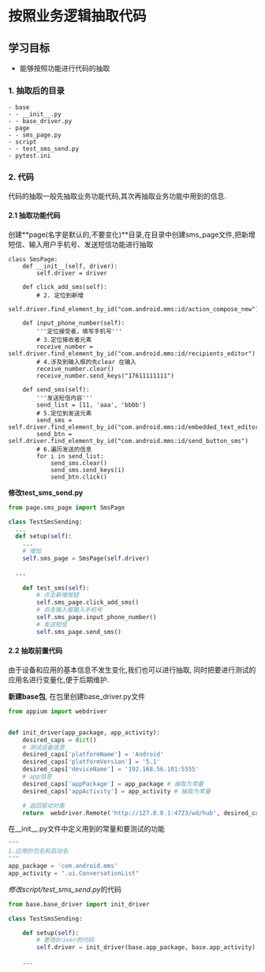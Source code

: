 # 按照业务逻辑抽取代码

## 学习目标

- 能够按照功能进行代码的抽取

### 1. 抽取后的目录

```
- base
- - __init__.py
- - base_driver.py
- page
- - sms_page.py
- script
- - test_sms_send.py
- pytest.ini
```

### 2. 代码

代码的抽取一般先抽取业务功能代码,其次再抽取业务功能中用到的信息.

#### 2.1 抽取功能代码

创建**page(名字是默认的,不要变化)**目录,在目录中创建sms_page文件,把新增短信、输入用户手机号、发送短信功能进行抽取

```pyth
class SmsPage:
    def __init__(self, driver):
        self.driver = driver

    def click_add_sms(self):
        # 2. 定位到新增
        self.driver.find_element_by_id("com.android.mms:id/action_compose_new").click()

    def input_phone_number(self):
        '''定位接受者，填写手机号'''
        # 3.定位接收者元素
        receive_number = self.driver.find_element_by_id("com.android.mms:id/recipients_editor")
        # 4.涉及到输入框的先clear 在输入
        receive_number.clear()
        receive_number.send_keys("17611111111")

    def send_sms(self):
        '''发送短信内容'''
        send_list = [11, 'aaa', 'bbbb']
        # 5.定位到发送元素
        send_sms = self.driver.find_element_by_id("com.android.mms:id/embedded_text_editor")
        send_btn = self.driver.find_element_by_id("com.android.mms:id/send_button_sms")
        # 6.遍历发送的信息
        for i in send_list:
            send_sms.clear()
            send_sms.send_keys(i)
            send_btn.click()
```

**修改test_sms_send.py**

```python
from page.sms_page import SmsPage

class TestSmsSending:
  ...
  def setup(self):
    ...
    # 增加
    self.sms_page = SmsPage(self.driver)
    
  ...
  
	def test_sms(self):
        # 点击新增按钮
        self.sms_page.click_add_sms()
        # 点击输入框输入手机号
        self.sms_page.input_phone_number()
        # 发送短信
        self.sms_page.send_sms()
```

#### 2.2 抽取前置代码

由于设备和应用的基本信息不发生变化,我们也可以进行抽取, 同时把要进行测试的应用名进行变量化,便于后期维护.

**新建base包**, 在包里创建base_driver.py文件

```python
from appium import webdriver


def init_driver(app_package, app_activity):
    desired_caps = dict()
    # 测试设备信息
    desired_caps['platformName'] = 'Android'
    desired_caps['platformVersion'] = '5.1'
    desired_caps['deviceName'] = '192.168.56.101:5555'
    # app信息
    desired_caps['appPackage'] = app_package # 抽取为常量
    desired_caps['appActivity'] = app_activity # 抽取为常量

    # 返回驱动对象
    return  webdriver.Remote('http://127.0.0.1:4723/wd/hub', desired_caps)

```

在__init__.py文件中定义用到的常量和要测试的功能

```python
"""
1.应用的包名和启动名
"""
app_package = 'com.android.mms'
app_activity = ".ui.ConversationList"
```

*修改script/test_sms_send.py*的代码

```python
from base.base_driver import init_driver

class TestSmsSending:

    def setup(self):
        # 更改driver的代码
        self.driver = init_driver(base.app_package, base.app_activity)
        
    ... 
```





